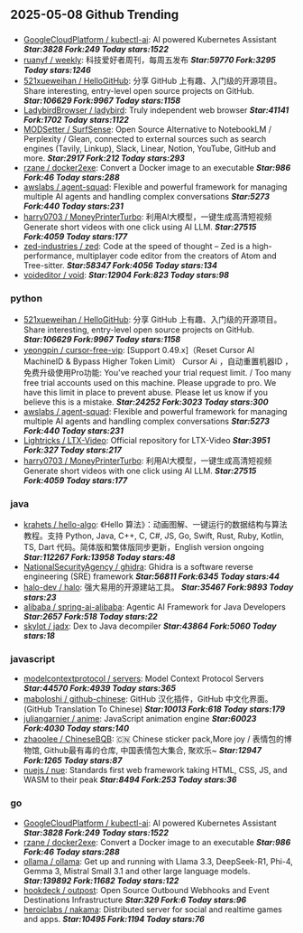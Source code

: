 ## 2025-05-08 Github Trending

### 
* [GoogleCloudPlatform / kubectl-ai](https://github.com/GoogleCloudPlatform/kubectl-ai): AI powered Kubernetes Assistant ***Star:3828 Fork:249 Today stars:1522***
* [ruanyf / weekly](https://github.com/ruanyf/weekly): 科技爱好者周刊，每周五发布 ***Star:59770 Fork:3295 Today stars:1246***
* [521xueweihan / HelloGitHub](https://github.com/521xueweihan/HelloGitHub): 分享 GitHub 上有趣、入门级的开源项目。Share interesting, entry-level open source projects on GitHub. ***Star:106629 Fork:9967 Today stars:1158***
* [LadybirdBrowser / ladybird](https://github.com/LadybirdBrowser/ladybird): Truly independent web browser ***Star:41141 Fork:1702 Today stars:1122***
* [MODSetter / SurfSense](https://github.com/MODSetter/SurfSense): Open Source Alternative to NotebookLM / Perplexity / Glean, connected to external sources such as search engines (Tavily, Linkup), Slack, Linear, Notion, YouTube, GitHub and more. ***Star:2917 Fork:212 Today stars:293***
* [rzane / docker2exe](https://github.com/rzane/docker2exe): Convert a Docker image to an executable ***Star:986 Fork:46 Today stars:288***
* [awslabs / agent-squad](https://github.com/awslabs/agent-squad): Flexible and powerful framework for managing multiple AI agents and handling complex conversations ***Star:5273 Fork:440 Today stars:231***
* [harry0703 / MoneyPrinterTurbo](https://github.com/harry0703/MoneyPrinterTurbo): 利用AI大模型，一键生成高清短视频 Generate short videos with one click using AI LLM. ***Star:27515 Fork:4059 Today stars:177***
* [zed-industries / zed](https://github.com/zed-industries/zed): Code at the speed of thought – Zed is a high-performance, multiplayer code editor from the creators of Atom and Tree-sitter. ***Star:58347 Fork:4056 Today stars:134***
* [voideditor / void](https://github.com/voideditor/void):  ***Star:12904 Fork:823 Today stars:98***

### python
* [521xueweihan / HelloGitHub](https://github.com/521xueweihan/HelloGitHub): 分享 GitHub 上有趣、入门级的开源项目。Share interesting, entry-level open source projects on GitHub. ***Star:106629 Fork:9967 Today stars:1158***
* [yeongpin / cursor-free-vip](https://github.com/yeongpin/cursor-free-vip): [Support 0.49.x]（Reset Cursor AI MachineID & Bypass Higher Token Limit） Cursor Ai ，自动重置机器ID ， 免费升级使用Pro功能: You've reached your trial request limit. / Too many free trial accounts used on this machine. Please upgrade to pro. We have this limit in place to prevent abuse. Please let us know if you believe this is a mistake. ***Star:24252 Fork:3023 Today stars:300***
* [awslabs / agent-squad](https://github.com/awslabs/agent-squad): Flexible and powerful framework for managing multiple AI agents and handling complex conversations ***Star:5273 Fork:440 Today stars:231***
* [Lightricks / LTX-Video](https://github.com/Lightricks/LTX-Video): Official repository for LTX-Video ***Star:3951 Fork:327 Today stars:217***
* [harry0703 / MoneyPrinterTurbo](https://github.com/harry0703/MoneyPrinterTurbo): 利用AI大模型，一键生成高清短视频 Generate short videos with one click using AI LLM. ***Star:27515 Fork:4059 Today stars:177***

### java
* [krahets / hello-algo](https://github.com/krahets/hello-algo): 《Hello 算法》：动画图解、一键运行的数据结构与算法教程。支持 Python, Java, C++, C, C#, JS, Go, Swift, Rust, Ruby, Kotlin, TS, Dart 代码。简体版和繁体版同步更新，English version ongoing ***Star:112267 Fork:13958 Today stars:48***
* [NationalSecurityAgency / ghidra](https://github.com/NationalSecurityAgency/ghidra): Ghidra is a software reverse engineering (SRE) framework ***Star:56811 Fork:6345 Today stars:44***
* [halo-dev / halo](https://github.com/halo-dev/halo): 强大易用的开源建站工具。 ***Star:35467 Fork:9893 Today stars:23***
* [alibaba / spring-ai-alibaba](https://github.com/alibaba/spring-ai-alibaba): Agentic AI Framework for Java Developers ***Star:2657 Fork:518 Today stars:22***
* [skylot / jadx](https://github.com/skylot/jadx): Dex to Java decompiler ***Star:43864 Fork:5060 Today stars:18***

### javascript
* [modelcontextprotocol / servers](https://github.com/modelcontextprotocol/servers): Model Context Protocol Servers ***Star:44570 Fork:4939 Today stars:365***
* [maboloshi / github-chinese](https://github.com/maboloshi/github-chinese): GitHub 汉化插件，GitHub 中文化界面。 (GitHub Translation To Chinese) ***Star:10013 Fork:618 Today stars:179***
* [juliangarnier / anime](https://github.com/juliangarnier/anime): JavaScript animation engine ***Star:60023 Fork:4030 Today stars:140***
* [zhaoolee / ChineseBQB](https://github.com/zhaoolee/ChineseBQB): 🇨🇳 Chinese sticker pack,More joy / 表情包的博物馆, Github最有毒的仓库, 中国表情包大集合, 聚欢乐~ ***Star:12947 Fork:1265 Today stars:87***
* [nuejs / nue](https://github.com/nuejs/nue): Standards first web framework taking HTML, CSS, JS, and WASM to their peak ***Star:8494 Fork:253 Today stars:36***

### go
* [GoogleCloudPlatform / kubectl-ai](https://github.com/GoogleCloudPlatform/kubectl-ai): AI powered Kubernetes Assistant ***Star:3828 Fork:249 Today stars:1522***
* [rzane / docker2exe](https://github.com/rzane/docker2exe): Convert a Docker image to an executable ***Star:986 Fork:46 Today stars:288***
* [ollama / ollama](https://github.com/ollama/ollama): Get up and running with Llama 3.3, DeepSeek-R1, Phi-4, Gemma 3, Mistral Small 3.1 and other large language models. ***Star:139892 Fork:11682 Today stars:122***
* [hookdeck / outpost](https://github.com/hookdeck/outpost): Open Source Outbound Webhooks and Event Destinations Infrastructure ***Star:329 Fork:6 Today stars:96***
* [heroiclabs / nakama](https://github.com/heroiclabs/nakama): Distributed server for social and realtime games and apps. ***Star:10495 Fork:1194 Today stars:76***
